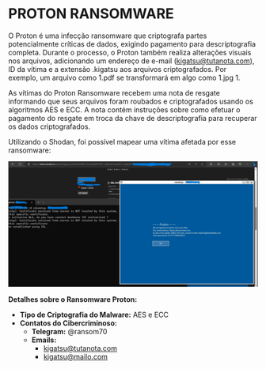 # PROTON RANSOMWARE

O Proton é uma infecção ransomware que criptografa partes potencialmente críticas de dados, exigindo pagamento para descriptografia completa. Durante o processo, o Proton também realiza alterações visuais nos arquivos, adicionando um endereço de e-mail (kigatsu@tutanota.com), ID da vítima e a extensão .kigatsu aos arquivos criptografados. Por exemplo, um arquivo como 1.pdf se transformará em algo como 1.jpg 1.

As vítimas do Proton Ransomware recebem uma nota de resgate informando que seus arquivos foram roubados e criptografados usando os algoritmos AES e ECC. A nota contém instruções sobre como efetuar o pagamento do resgate em troca da chave de descriptografia para recuperar os dados criptografados.

Utilizando o Shodan, foi possível mapear uma vítima afetada por esse ransomware:

<p align="center"> 
    <img src="kigatsu.jpeg">
</p>

**Detalhes sobre o Ransomware Proton:**

- **Tipo de Criptografia do Malware:** AES e ECC
- **Contatos do Cibercriminoso:**
  - **Telegram:** @ransom70
  - **Emails:**
    - kigatsu@tutanota.com
    - kigatsu@mailo.com

